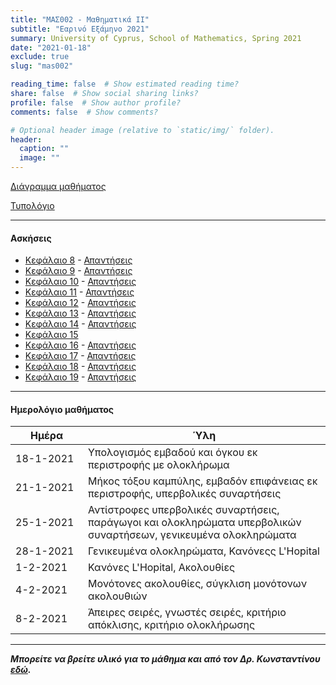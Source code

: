 ```yaml
---
title: "ΜΑΣ002 - Μαθηματικά ΙI"
subtitle: "Εαρινό Εξάμηνο 2021"
summary: University of Cyprus, School of Mathematics, Spring 2021
date: "2021-01-18"
exclude: true
slug: "mas002"

reading_time: false  # Show estimated reading time?
share: false  # Show social sharing links?
profile: false  # Show author profile?
comments: false  # Show comments?

# Optional header image (relative to `static/img/` folder).
header:
  caption: ""
  image: ""
---
```


[Διάγραμμα μαθήματος](/teaching/mas002/mas_002_spring_2021_syllabus.pdf)

[Τυπολόγιο](/teaching/mas002/typologio_mas002.pdf)

---

#### Ασκήσεις
- [Κεφάλαιο 8](/teaching/mas002/mas002_askhseis1.pdf) - [Απαντήσεις](/teaching/mas002/mas002_apanthseis1.pdf)
- [Κεφάλαιο 9](/teaching/mas002/mas002_askhseis12.pdf) - [Απαντήσεις](/teaching/mas002/mas002_apanthseis12.pdf)
- [Κεφάλαιο 10](/teaching/mas002/mas002_askhseis2.pdf) - [Απαντήσεις](/teaching/mas002/mas002_apanthseis2.pdf)
- [Κεφάλαιο 11](/teaching/mas002/mas002_askhseis3.pdf) - [Απαντήσεις](/teaching/mas002/mas002_apanthseis3.pdf)
- [Κεφάλαιο 12](/teaching/mas002/mas002_askhseis4.pdf) - [Απαντήσεις](/teaching/mas002/mas002_apanthseis4.pdf)
- [Κεφάλαιο 13](/teaching/mas002/mas002_askhseis5.pdf) - [Απαντήσεις](/teaching/mas002/mas002_apanthseis5.pdf)
- [Κεφάλαιο 14](/teaching/mas002/mas002_askhseis6.pdf) - [Απαντήσεις](/teaching/mas002/mas002_apanthseis6.pdf)
- [Κεφάλαιο 15](/teaching/mas002/mas002_askhseis11.pdf)
- [Κεφάλαιο 16](/teaching/mas002/mas002_askhseis7.pdf) - [Απαντήσεις](/teaching/mas002/mas002_apanthseis7.pdf)
- [Κεφάλαιο 17](/teaching/mas002/mas002_askhseis8.pdf) - [Απαντήσεις](/teaching/mas002/mas002_apanthseis8.pdf)
- [Κεφάλαιο 18](/teaching/mas002/mas002_askhseis9.pdf) - [Απαντήσεις](/teaching/mas002/mas002_apanthseis9.pdf)
- [Κεφάλαιο 19](/teaching/mas002/mas002_askhseis10.pdf) - [Απαντήσεις](/teaching/mas002/mas002_apanthseis10.pdf)




---

#### Ημερολόγιο μαθήματος
| Ημέρα <div style="width:100px"></div>| Ύλη |
|--------------------------------------|-------|
| 18-1-2021 | Υπολογισμός εμβαδού και όγκου εκ περιστροφής με ολοκλήρωμα |
| 21-1-2021 | Μήκος τόξου καμπύλης, εμβαδόν επιφάνειας εκ περιστροφής, υπερβολικές συναρτήσεις |
| 25-1-2021 | Αντίστροφες υπερβολικές συναρτήσεις, παράγωγοι και ολοκληρώματα υπερβολικών συναρτήσεων, γενικευμένα ολοκληρώματα |
| 28-1-2021 | Γενικευμένα ολοκληρώματα, Κανόνεςς L'Hopital |
| 1-2-2021  | Κανόνες L'Hopital, Ακολουθίες |
| 4-2-2021  | Μονότονες ακολουθίες, σύγκλιση μονότονων ακολουθιών |
| 8-2-2021  | Άπειρες σειρές, γνωστές σειρές, κριτήριο απόκλισης, κριτήριο ολοκλήρωσης |



---

***Μπορείτε να βρείτε υλικό για το μάθημα και από τον Δρ. Κωνσταντίνου [εδώ](https://panayiotis-constantinou-mas.thinkific.com/courses/da7e11).***
